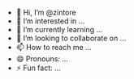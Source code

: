 - 👋 Hi, I’m @zintore
- 👀 I’m interested in ...
- 🌱 I’m currently learning ...
- 💞️ I’m looking to collaborate on ...
- 📫 How to reach me ...
- 😄 Pronouns: ...
- ⚡ Fun fact: ...

<!---
zintore/zintore is a ✨ special ✨ repository because its `README.md` (this file) appears on your GitHub profile.
You can click the Preview link to take a look at your changes.
--->
